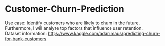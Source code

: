 # Customer-Churn-Prediction
Use case: Identify customers who are likely to churn in the future. Furthermore, I will analyze top factors that influence user retention.  
Dataset information: https://www.kaggle.com/adammaus/predicting-churn-for-bank-customers
